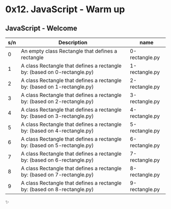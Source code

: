 # 0x12. JavaScript - Warm up

## JavaScript - Welcome

| s/n | Description                                                              | name           |
| --- | ------------------------------------------------------------------------ | -------------- |
| 0   | An empty class Rectangle that defines a rectangle                        | 0-rectangle.py |
| 1   | A class Rectangle that defines a rectangle by: (based on 0-rectangle.py) | 1-rectangle.py |
| 2   | A class Rectangle that defines a rectangle by: (based on 1-rectangle.py) | 2-rectangle.py |
| 3   | A class Rectangle that defines a rectangle by: (based on 2-rectangle.py) | 3-rectangle.py |
| 4   | A class Rectangle that defines a rectangle by: (based on 3-rectangle.py) | 4-rectangle.py |
| 5   | A class Rectangle that defines a rectangle by: (based on 4-rectangle.py) | 5-rectangle.py |
| 6   | A class Rectangle that defines a rectangle by: (based on 5-rectangle.py) | 6-rectangle.py |
| 7   | A class Rectangle that defines a rectangle by: (based on 6-rectangle.py) | 7-rectangle.py |
| 8   | A class Rectangle that defines a rectangle by: (based on 7-rectangle.py) | 8-rectangle.py |
| 9   | A class Rectangle that defines a rectangle by: (based on 8-rectangle.py) | 9-rectangle.py |

:sparkles:
